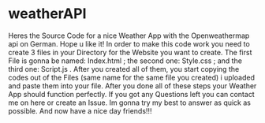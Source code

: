 # weatherAPI
Heres the Source Code for a nice Weather App with the Openweathermap api on German. Hope u like it!
In order to make this code work you need to create 3 files in your Directory for the Website you want to create. The first File is gonna be named: Index.html ; the second one: Style.css ; and the third one: Script.js .
After you created all of them, you start copying the codes out of the Files (same name for the same file you created) i uploaded and paste them into your file. After you done all of these steps your Weather App should function perfectly. 
If you got any Questions left you can contact me on here or create an Issue. Im gonna try my best to answer as quick as possible.
And now have a nice day friends!!!
